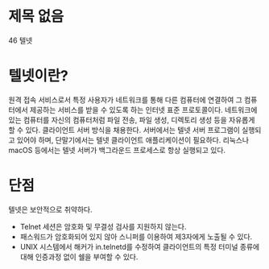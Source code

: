 # 제목 없음

46 텔넷

# 텔넷이란?

원격 접속 서비스로서 특정 사용자가 네트워크를 통해 다른 컴퓨터에 연결하여 그 컴퓨터에서 제공하는 서비스를 받을 수 있도록 하는 인터넷 표준 프로토콜이다. 네트워크에 있는 컴퓨터를 자신의 컴퓨터처럼 파일 전송, 파일 생성, 디렉토리 생성 등을 자유롭게 할 수 있다.
클라이언트 서버 방식을 채용한다. 서버에서는 텔넷 서버 프로그램이 실행되고 있어야 하며, 단말기에서는 텔넷 클라이언트 애플리케이션이 필요하다. 리눅스나 macOS 등에서는 텔넷 서버가 백그라운드 프로세스로 항상 실행되고 있다.

# 단점

텔넷은 보안적으로 취약하다.

- Telnet 세션은 암호화 및 무결성 검사를 지원하지 않는다.
- 패스워드가 암호화되어 있지 않아 스니퍼를 이용하여 제3자에게 노출될 수 있다.
- UNIX 시스템에서 해커가 in.telnetd를 수정하여 클라이언트의 특정 터미널 종류에 대해 인증과정 없이 쉘을 부여할 수 있다.